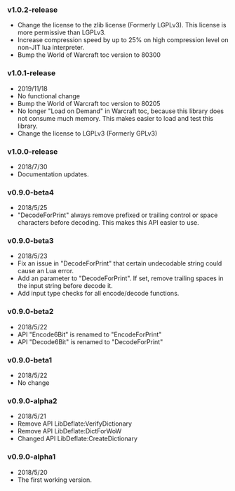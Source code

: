 ### v1.0.2-release

* Change the license to the zlib license (Formerly LGPLv3). This license is more permissive than LGPLv3.
* Increase compression speed by up to 25% on high compression level on non-JIT lua interpreter.
* Bump the World of Warcraft toc version to 80300

### v1.0.1-release

* 2019/11/18
* No functional change
* Bump the World of Warcraft toc version to 80205
* No longer "Load on Demand" in Warcraft toc, because this library does not consume much memory. This makes easier to load and test this library.
* Change the license to LGPLv3 (Formerly GPLv3)

### v1.0.0-release

* 2018/7/30
* Documentation updates.

### v0.9.0-beta4

* 2018/5/25
* "DecodeForPrint" always remove prefixed or trailing control or space characters before decoding. This makes this API easier to use.

### v0.9.0-beta3

* 2018/5/23
* Fix an issue in "DecodeForPrint" that certain undecodable string
  could cause an Lua error.
* Add an parameter to "DecodeForPrint". If set, remove trailing spaces in the
input string before decode it.
* Add input type checks for all encode/decode functions.

### v0.9.0-beta2

* 2018/5/22
* API "Encode6Bit" is renamed to "EncodeForPrint"
* API "Decode6Bit" is renamed to "DecodeForPrint"

### v0.9.0-beta1

* 2018/5/22
* No change

### v0.9.0-alpha2

* 2018/5/21
* Remove API LibDeflate:VerifyDictionary
* Remove API LibDeflate:DictForWoW
* Changed API LibDeflate:CreateDictionary

### v0.9.0-alpha1

* 2018/5/20
* The first working version.
